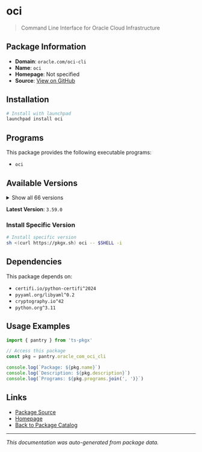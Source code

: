 # oci

> Command Line Interface for Oracle Cloud Infrastructure

## Package Information

- **Domain**: `oracle.com/oci-cli`
- **Name**: `oci`
- **Homepage**: Not specified
- **Source**: [View on GitHub](https://github.com/pkgxdev/pantry/tree/main/projects/oracle.com/oci-cli/package.yml)

## Installation

```bash
# Install with launchpad
launchpad install oci
```

## Programs

This package provides the following executable programs:

- `oci`

## Available Versions

<details>
<summary>Show all 66 versions</summary>

- `3.59.0`, `3.58.1`, `3.58.0`, `3.57.0`, `3.56.1`
- `3.56.0`, `3.55.0`, `3.54.6`, `3.54.5`, `3.54.4`
- `3.54.3`, `3.54.2`, `3.54.1`, `3.54.0`, `3.53.0`
- `3.52.1`, `3.52.0`, `3.51.9`, `3.51.8`, `3.51.7`
- `3.51.6`, `3.51.5`, `3.51.4`, `3.51.3`, `3.51.2`
- `3.51.1`, `3.51.0`, `3.50.3`, `3.50.2`, `3.50.1`
- `3.50.0`, `3.49.4`, `3.49.3`, `3.49.2`, `3.49.1`
- `3.49.0`, `3.48.3`, `3.48.2`, `3.48.1`, `3.48.0`
- `3.47.0`, `3.46.0`, `3.45.2`, `3.45.1`, `3.45.0`
- `3.44.4`, `3.44.3`, `3.44.2`, `3.44.1`, `3.44.0`
- `3.43.2`, `3.43.1`, `3.43.0`, `3.42.0`, `3.41.0`
- `3.40.3`, `3.40.2`, `3.40.1`, `3.40.0`, `3.39.1`
- `3.39.0`, `3.38.1`, `3.38.0`, `3.37.14`, `3.37.13`
- `3.37.12`

</details>

**Latest Version**: `3.59.0`

### Install Specific Version

```bash
# Install specific version
sh <(curl https://pkgx.sh) oci -- $SHELL -i
```

## Dependencies

This package depends on:

- `certifi.io/python-certifi^2024`
- `pyyaml.org/libyaml^0.2`
- `cryptography.io^42`
- `python.org^3.11`

## Usage Examples

```typescript
import { pantry } from 'ts-pkgx'

// Access this package
const pkg = pantry.oracle_com_oci_cli

console.log(`Package: ${pkg.name}`)
console.log(`Description: ${pkg.description}`)
console.log(`Programs: ${pkg.programs.join(', ')}`)
```

## Links

- [Package Source](https://github.com/pkgxdev/pantry/tree/main/projects/oracle.com/oci-cli/package.yml)
- [Homepage](#)
- [Back to Package Catalog](../package-catalog.md)

---

*This documentation was auto-generated from package data.*
